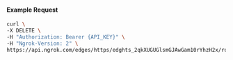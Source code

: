 <!-- Code generated for API Clients. DO NOT EDIT. -->

#### Example Request

```bash
curl \
-X DELETE \
-H "Authorization: Bearer {API_KEY}" \
-H "Ngrok-Version: 2" \
https://api.ngrok.com/edges/https/edghts_2qkXUGUGlsmGJAwGam10rYhzH2x/routes/edghtsrt_2qkXUHBlwCjblgcDNXR5Hbuc1um/oidc
```
